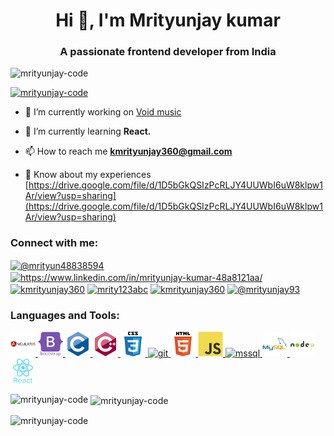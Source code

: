 <h1 align="center">Hi 👋, I'm Mrityunjay kumar</h1>
<h3 align="center">A passionate frontend developer from India</h3>

<p align="left"> <img src="https://komarev.com/ghpvc/?username=mrityunjay-code&label=Profile%20views&color=0e75b6&style=flat" alt="mrityunjay-code" /> </p>

<p align="left"> <a href="https://github.com/ryo-ma/github-profile-trophy"><img src="https://github-profile-trophy.vercel.app/?username=mrityunjay-code" alt="mrityunjay-code" /></a> </p> 

<!-- <p align="left"> <a href="https://twitter.com/@mrityun48838594" target="blank"><img src="https://img.shields.io/twitter/follow/@mrityun48838594?logo=twitter&style=for-the-badge" alt="@mrityun48838594" /></a> </p> -->

- 🔭 I’m currently working on [Void music](https://github.com/Mrityunjay-code)

- 🌱 I’m currently learning **React.**

- 📫 How to reach me **kmrityunjay360@gmail.com**

- 📄 Know about my experiences [https://drive.google.com/file/d/1D5bGkQSIzPcRLJY4UUWbI6uW8klpw1Ar/view?usp=sharing](https://drive.google.com/file/d/1D5bGkQSIzPcRLJY4UUWbI6uW8klpw1Ar/view?usp=sharing)

<h3 align="left">Connect with me:</h3>
<p align="left">
<a href="https://twitter.com/@mrityun48838594" target="blank"><img align="center" src="https://raw.githubusercontent.com/rahuldkjain/github-profile-readme-generator/master/src/images/icons/Social/twitter.svg" alt="@mrityun48838594" height="30" width="40" /></a>
<a href="https://linkedin.com/in/https://www.linkedin.com/in/mrityunjay-kumar-48a8121aa/" target="blank"><img align="center" src="https://raw.githubusercontent.com/rahuldkjain/github-profile-readme-generator/master/src/images/icons/Social/linked-in-alt.svg" alt="https://www.linkedin.com/in/mrityunjay-kumar-48a8121aa/" height="30" width="40" /></a>
<a href="https://instagram.com/kmrityunjay360" target="blank"><img align="center" src="https://raw.githubusercontent.com/rahuldkjain/github-profile-readme-generator/master/src/images/icons/Social/instagram.svg" alt="kmrityunjay360" height="30" width="40" /></a>
<a href="https://www.codechef.com/users/mrity123abc" target="blank"><img align="center" src="https://cdn.jsdelivr.net/npm/simple-icons@3.1.0/icons/codechef.svg" alt="mrity123abc" height="30" width="40" /></a>
<a href="https://www.hackerrank.com/kmrityunjay360" target="blank"><img align="center" src="https://raw.githubusercontent.com/rahuldkjain/github-profile-readme-generator/master/src/images/icons/Social/hackerrank.svg" alt="kmrityunjay360" height="30" width="40" /></a>
<a href="https://www.hackerearth.com/@mrityunjay93" target="blank"><img align="center" src="https://raw.githubusercontent.com/rahuldkjain/github-profile-readme-generator/master/src/images/icons/Social/hackerearth.svg" alt="@mrityunjay93" height="30" width="40" /></a>
</p>

<h3 align="left">Languages and Tools:</h3>
<p align="left"> <a href="https://angular.io" target="_blank" rel="noreferrer"> <img src="https://raw.githubusercontent.com/devicons/devicon/master/icons/angularjs/angularjs-original-wordmark.svg" alt="angularjs" width="40" height="40"/> </a> <a href="https://getbootstrap.com" target="_blank" rel="noreferrer"> <img src="https://raw.githubusercontent.com/devicons/devicon/master/icons/bootstrap/bootstrap-plain-wordmark.svg" alt="bootstrap" width="40" height="40"/> </a> <a href="https://www.cprogramming.com/" target="_blank" rel="noreferrer"> <img src="https://raw.githubusercontent.com/devicons/devicon/master/icons/c/c-original.svg" alt="c" width="40" height="40"/> </a> <a href="https://www.w3schools.com/cpp/" target="_blank" rel="noreferrer"> <img src="https://raw.githubusercontent.com/devicons/devicon/master/icons/cplusplus/cplusplus-original.svg" alt="cplusplus" width="40" height="40"/> </a> <a href="https://www.w3schools.com/css/" target="_blank" rel="noreferrer"> <img src="https://raw.githubusercontent.com/devicons/devicon/master/icons/css3/css3-original-wordmark.svg" alt="css3" width="40" height="40"/> </a> <a href="https://git-scm.com/" target="_blank" rel="noreferrer"> <img src="https://www.vectorlogo.zone/logos/git-scm/git-scm-icon.svg" alt="git" width="40" height="40"/> </a> <a href="https://www.w3.org/html/" target="_blank" rel="noreferrer"> <img src="https://raw.githubusercontent.com/devicons/devicon/master/icons/html5/html5-original-wordmark.svg" alt="html5" width="40" height="40"/> </a> <a href="https://developer.mozilla.org/en-US/docs/Web/JavaScript" target="_blank" rel="noreferrer"> <img src="https://raw.githubusercontent.com/devicons/devicon/master/icons/javascript/javascript-original.svg" alt="javascript" width="40" height="40"/> </a> <a href="https://www.microsoft.com/en-us/sql-server" target="_blank" rel="noreferrer"> <img src="https://www.svgrepo.com/show/303229/microsoft-sql-server-logo.svg" alt="mssql" width="40" height="40"/> </a> <a href="https://www.mysql.com/" target="_blank" rel="noreferrer"> <img src="https://raw.githubusercontent.com/devicons/devicon/master/icons/mysql/mysql-original-wordmark.svg" alt="mysql" width="40" height="40"/> </a> <a href="https://nodejs.org" target="_blank" rel="noreferrer"> <img src="https://raw.githubusercontent.com/devicons/devicon/master/icons/nodejs/nodejs-original-wordmark.svg" alt="nodejs" width="40" height="40"/> </a> <a href="https://reactjs.org/" target="_blank" rel="noreferrer"> <img src="https://raw.githubusercontent.com/devicons/devicon/master/icons/react/react-original-wordmark.svg" alt="react" width="40" height="40"/> </a> </p>

<p><img align="left" src="https://github-readme-stats.vercel.app/api/top-langs?username=mrityunjay-code&show_icons=true&locale=en&layout=compact" alt="mrityunjay-code" /></p>

<p>&nbsp;<img align="center" src="https://github-readme-stats.vercel.app/api?username=mrityunjay-code&show_icons=true&locale=en" alt="mrityunjay-code" /></p>

<p><img align="center" src="https://github-readme-streak-stats.herokuapp.com/?user=mrityunjay-code&" alt="mrityunjay-code" /></p>
